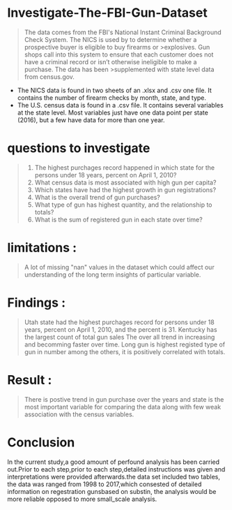 # Investigate-The-FBI-Gun-Dataset

>The data comes from the FBI's National Instant Criminal Background Check System. The NICS is used by to determine whether a prospective buyer is eligible to buy firearms or >explosives. Gun shops call into this system to ensure that each customer does not have a criminal record or isn’t otherwise ineligible to make a purchase. The data has been >supplemented with state level data from census.gov.

<ul>
  <li>The NICS data is found in two sheets of an .xlsx and .csv one file. It contains the number of firearm checks by month, state, and type.</li>
  <li>The U.S. census data is found in a .csv file. It contains several variables at the state level. Most variables just have one data point per state (2016), but a few have data for more than one year.</li>
</ul>

# questions to investigate

><ol>
><li>The highest purchages record happened in which state for the persons under 18 years, percent on April 1, 2010?</li>
><li>What census data is most associated with high gun per capita?</li>
><li>Which states have had the highest growth in gun registrations?</li>
><li>What is the overall trend of gun purchases?</li>
><li>What type of gun has highest quantity, and the relationship to totals?</li>
><li>What is the sum of registered gun in each state over time?</li>
></ol>

# limitations :

>A lot of missing "nan" values in the dataset which could affect our understanding of the long term insights of particular variable.

# Findings :

>Utah state had the highest purchages record for persons under 18 years, percent on April 1, 2010, and the percent is 31.
>Kentucky has the largest count of total gun sales
>The over all trend in increasing and becomming faster over time.
>Long gun is highest registed type of gun in number among the others, it is positively correlated with totals.

# Result :
>There is postive trend in gun purchase over the years and state is the most important variable for comparing the data along with few weak association with the census variables.

# Conclusion
In the current study,a good amount of perfound analysis has been carried out.Prior to each step,prior to each step,detailed instructions was given and interpretations were provided afterwards.the data set included two tables, the data was ranged from 1998 to 2017,which consested of detailed information on regestration gunsbased on substin, the analysis would be more reliable opposed to more small_scale analysis.

